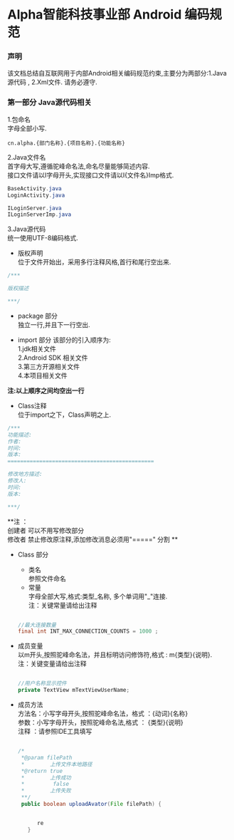 # Alpha智能科技事业部 Android 编码规范

### 声明
该文档总结自互联网用于内部Android相关编码规范约束,主要分为两部分:1.Java源代码 , 2.Xml文件.
请务必遵守.


### 第一部分 Java源代码相关

1.包命名  
字母全部小写.  

```
cn.alpha.{部门名称}.{项目名称}.{功能名称}

```
2.Java文件名  
首字母大写,遵循驼峰命名法,命名尽量能够简述内容.  
接口文件请以I字母开头,实现接口文件请以I{文件名}Imp格式.

```java
BaseActivity.java
LoginActivity.java

ILoginServer.java
ILoginServerImp.java

```

3.Java源代码  
 统一使用UTF-8编码格式.
 * 版权声明   
位于文件开始出，采用多行注释风格,首行和尾行空出来.

```java
/***

版权描述

***/

```



 * package 部分  
 独立一行,并且下一行空出.

* import 部分
 该部分的引入顺序为:   
 1.jdk相关文件  
 2.Android SDK 相关文件  
 3.第三方开源相关文件  
 4.本项目相关文件

 **注:以上顺序之间均空出一行**


 * Class注释  
 位于import之下，Class声明之上.


 ```java
 /***
 功能描述:
 作者:
 时间:
 版本:
 ==============================================

 修改地方描述:
 修改人:
 时间:
 版本:

 ***/

 ```
 **注 ：  
 创建者 可以不用写修改部分  
 修改者 禁止修改原注释,添加修改消息必须用"=====" 分割 **  

 * Class 部分
   *  类名  
    参照文件命名   
   *  常量    
       字母全部大写,格式:类型\_名称, 多个单词用"_"连接.  
       注：关键常量请给出注释
    ```java

    //最大连接数量
    final int INT_MAX_CONNECTION_COUNTS = 1000 ;

    ```

  * 成员变量   
  以m开头,按照驼峰命名法，并且标明访问修饰符,格式 : m{类型}{说明}.  
  注：关键变量请给出注释

    ```java

    //用户名称显示控件
    private TextView mTextViewUserName;

     ```
  * 成员方法  
   方法名：小写字母开头,按照驼峰命名法，格式 ：{动词}{名称}     
   参数：小写字母开头，按照驼峰命名法,格式 ： {类型}{说明}   
   注释 ：请参照IDE工具填写
    ```java

    /*
     *@param filePath
     *        上传文件本地路径
     *@return true
     *        上传成功
     *         false
     *        上传失败
     **/
     public boolean uploadAvator(File filePath) {


          re
       }

    ```
